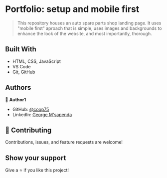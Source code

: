 # Portfolio: setup and mobile first

> This repository houses an auto spare parts shop landing page. It uses "mobile first" aproach that is simple, uses images and backgrounds to enhance the look of the website, and most importantly, thorough.


## Built With

- HTML, CSS, JavaScript
- VS Code
- Git, GitHub

## Authors

👤 **Author1**

- GitHub: [@coop75](https://github.com/c00p75)
- LinkedIn: [George M'sapenda](http://www.linkedin.com/in/george-m-sapenda-593750201/)


## 🤝 Contributing

Contributions, issues, and feature requests are welcome!

## Show your support

Give a ⭐️ if you like this project!